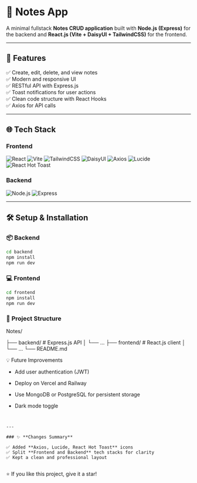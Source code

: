 # 📝 Notes App

A minimal fullstack **Notes CRUD application** built with **Node.js (Express)** for the backend and **React.js (Vite + DaisyUI + TailwindCSS)** for the frontend.

---

## 🚀 **Features**

✅ Create, edit, delete, and view notes  
✅ Modern and responsive UI  
✅ RESTful API with Express.js  
✅ Toast notifications for user actions  
✅ Clean code structure with React Hooks  
✅ Axios for API calls

---

## 🌐 **Tech Stack**

### **Frontend**

![React](https://img.shields.io/badge/React-20232A?style=for-the-badge&logo=react&logoColor=61DAFB)
![Vite](https://img.shields.io/badge/Vite-646CFF?style=for-the-badge&logo=vite&logoColor=white)
![TailwindCSS](https://img.shields.io/badge/Tailwind_CSS-38B2AC?style=for-the-badge&logo=tailwind-css&logoColor=white)
![DaisyUI](https://img.shields.io/badge/DaisyUI-FF69B4?style=for-the-badge&logo=daisyui&logoColor=white)
![Axios](https://img.shields.io/badge/Axios-5A29E4?style=for-the-badge&logo=axios&logoColor=white)
![Lucide](https://img.shields.io/badge/Lucide-000000?style=for-the-badge&logo=lucide&logoColor=white)
![React Hot Toast](https://img.shields.io/badge/React_Hot_Toast-FF5E57?style=for-the-badge)

### **Backend**

![Node.js](https://img.shields.io/badge/Node.js-339933?style=for-the-badge&logo=node.js&logoColor=white)
![Express](https://img.shields.io/badge/Express.js-404D59?style=for-the-badge)

---

## 🛠️ **Setup & Installation**

### 📦 **Backend**

```bash
cd backend
npm install
npm run dev
```

### 💻 **Frontend**
```bash
cd frontend
npm install
npm run dev
```

### 📂 **Project Structure**
Notes/

├── backend/        # Express.js API
│   └── ...
├── frontend/       # React.js client
│   └── ...
└── README.md


💡 Future Improvements
- Add user authentication (JWT)

- Deploy on Vercel and Railway

- Use MongoDB or PostgreSQL for persistent storage

- Dark mode toggle

```


---

### ✨ **Changes Summary**

✅ Added **Axios, Lucide, React Hot Toast** icons  
✅ Split **Frontend and Backend** tech stacks for clarity  
✅ Kept a clean and professional layout


```

⭐ If you like this project, give it a star!
